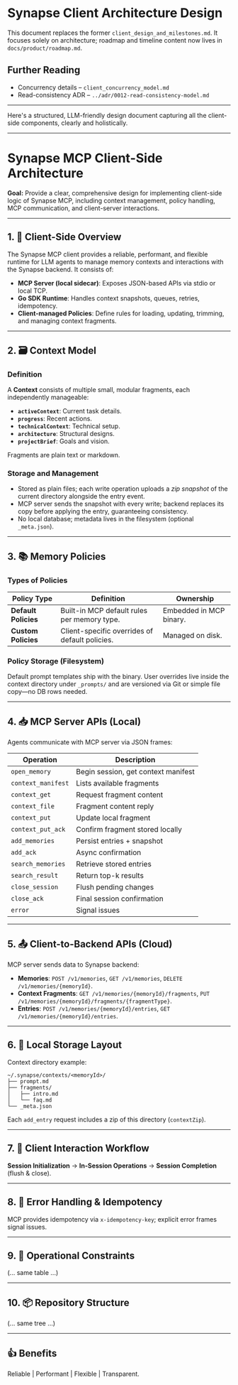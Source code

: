 # Synapse Client Architecture Design

This document replaces the former `client_design_and_milestones.md`.  It focuses solely on architecture; roadmap and timeline content now lives in `docs/product/roadmap.md`.

## Further Reading
* Concurrency details – `client_concurrency_model.md`
* Read-consistency ADR – `../adr/0012-read-consistency-model.md`

---

Here's a structured, LLM-friendly design document capturing all the client-side components, clearly and holistically.

---

# Synapse MCP Client-Side Architecture

**Goal:** Provide a clear, comprehensive design for implementing client-side logic of Synapse MCP, including context management, policy handling, MCP communication, and client-server interactions.

---

## 1. 📌 **Client-Side Overview**

The Synapse MCP client provides a reliable, performant, and flexible runtime for LLM agents to manage memory contexts and interactions with the Synapse backend. It consists of:

* **MCP Server (local sidecar)**: Exposes JSON-based APIs via stdio or local TCP.
* **Go SDK Runtime**: Handles context snapshots, queues, retries, idempotency.
* **Client-managed Policies**: Define rules for loading, updating, trimming, and managing context fragments.

---

## 2. 🗃 **Context Model**

### Definition

A **Context** consists of multiple small, modular fragments, each independently manageable:

* **`activeContext`**: Current task details.
* **`progress`**: Recent actions.
* **`technicalContext`**: Technical setup.
* **`architecture`**: Structural designs.
* **`projectBrief`**: Goals and vision.

Fragments are plain text or markdown.

### Storage and Management

* Stored as plain files; each write operation uploads a *zip snapshot* of the current directory alongside the entry event.
* MCP server sends the snapshot with every write; backend replaces its copy before applying the entry, guaranteeing consistency.
* No local database; metadata lives in the filesystem (optional `_meta.json`).

---

## 3. 📚 **Memory Policies**

### Types of Policies

| Policy Type          | Definition                                     | Ownership               |
| -------------------- | ---------------------------------------------- | ----------------------- |
| **Default Policies** | Built-in MCP default rules per memory type.    | Embedded in MCP binary. |
| **Custom Policies**  | Client-specific overrides of default policies. | Managed on disk.        |

### Policy Storage (Filesystem)

Default prompt templates ship with the binary.  User overrides live inside the context directory under `_prompts/` and are versioned via Git or simple file copy—no DB rows needed.

---

## 4. 📥 **MCP Server APIs (Local)**

Agents communicate with MCP server via JSON frames:

| Operation          | Description                         |
| ------------------ | ----------------------------------- |
| `open_memory`      | Begin session, get context manifest |
| `context_manifest` | Lists available fragments           |
| `context_get`      | Request fragment content            |
| `context_file`     | Fragment content reply              |
| `context_put`      | Update local fragment               |
| `context_put_ack`  | Confirm fragment stored locally     |
| `add_memories`     | Persist entries + snapshot          |
| `add_ack`          | Async confirmation                  |
| `search_memories`  | Retrieve stored entries             |
| `search_result`    | Return top-k results                |
| `close_session`    | Flush pending changes               |
| `close_ack`        | Final session confirmation          |
| `error`            | Signal issues                       |

---

## 5. 📤 **Client-to-Backend APIs (Cloud)**

MCP server sends data to Synapse backend:

* **Memories**: `POST /v1/memories`, `GET /v1/memories`, `DELETE /v1/memories/{memoryId}`.
* **Context Fragments**: `GET /v1/memories/{memoryId}/fragments`, `PUT /v1/memories/{memoryId}/fragments/{fragmentType}`.
* **Entries**: `POST /v1/memories/{memoryId}/entries`, `GET /v1/memories/{memoryId}/entries`.

---

## 6. 💽 **Local Storage Layout**

Context directory example:

```
~/.synapse/contexts/<memoryId>/
├── prompt.md
├── fragments/
│   ├── intro.md
│   └── faq.md
└── _meta.json
```

Each `add_entry` request includes a zip of this directory (`contextZip`).

---

## 7. 🔄 **Client Interaction Workflow**

**Session Initialization** → **In-Session Operations** → **Session Completion** (flush & close).

---

## 8. 🚩 **Error Handling & Idempotency**

MCP provides idempotency via `x-idempotency-key`; explicit error frames signal issues.

---

## 9. 📏 **Operational Constraints**

(... same table ...)

---

## 10. 📦 **Repository Structure**

(... same tree ...)

---

## 👍 **Benefits**

Reliable | Performant | Flexible | Transparent. 